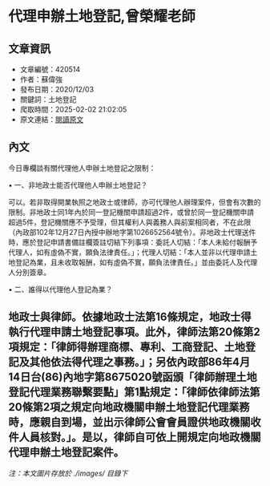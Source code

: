 # 代理申辦土地登記,曾榮耀老師

## 文章資訊
- 文章編號：420514
- 作者：蘇偉強
- 發布日期：2020/12/03
- 關鍵詞：土地登記
- 爬取時間：2025-02-02 21:02:05
- 原文連結：[閱讀原文](https://real-estate.get.com.tw/Columns/detail.aspx?no=420514)

## 內文
今日專欄談有關代理他人申辦土地登記之限制：

• 一、非地政士能否代理他人申辦土地登記？

可以。若非取得開業執照之地政士或律師，亦可代理他人辦理案件，但會有次數的限制。非地政士同1年內於同一登記機關申請超過2件，或曾於同一登記機關申請超過5件，登記機關應不予受理，但其權利人與義務人與前案相同者，不在此限（內政部102年12月27日內授中辦地字第1026652564號令）。非地政士代理送件時，應於登記申請書備註欄簽註切結下列事項：委託人切結：「本人未給付報酬予代理人，如有虛偽不實，願負法律責任。」；代理人切結：「本人並非以代理申請土地登記為業，且未收取報酬，如有虛偽不實，願負法律責任。」並由委託人及代理人分別簽章。

• 二、誰得以代理他人登記為業？

地政士與律師。依據地政士法第16條規定，地政士得執行代理申請土地登記事項。此外，律師法第20條第2項規定：「律師得辦理商標、專利、工商登記、土地登記及其他依法得代理之事務。」；另依內政部86年4月14日台(86)內地字第8675020號函頒「律師辦理土地登記代理業務聯繫要點」第1點規定：「律師依律師法第20條第2項之規定向地政機關申辦土地登記代理業務時，應親自到場，並出示律師公會會員證供地政機關收件人員核對。」。是以，律師自可依上開規定向地政機關代理申辦土地登記案件。
---
*注：本文圖片存放於 ./images/ 目錄下*
